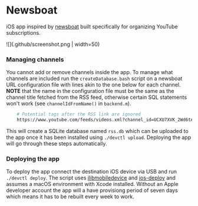 # Newsboat
iOS app inspired by [newsboat](https://github.com/newsboat/newsboat) built specifically for organizing YouTube subscriptions.

![](.github/screenshot.png | width=50)

### Managing channels
You cannot add or remove channels inside the app. To manage what channels are included run the `createDatabase.bash` script on a newsboat URL configuration file with lines akin to the one below for each channel. **NOTE** that the name in the configuration file must be the same as the channel title fetched from the RSS feed, otherwise certain SQL statements won't work (see `channelIdFromName()` in `backend.m`).

```bash
    # Potential tags after the RSS link are ignored
    https://www.youtube.com/feeds/videos.xml?channel_id=UCXU7XVK_2Wd6tAHYO8g9vAA  "~Preston Jacobs"
```

This will create a SQLite database named `rss.db` which can be uploaded to the app once it has been installed using `./devctl upload`. Deploying the app will go through these steps automatically.

### Deploying the app
To deploy the app connect the destination iOS device via USB and run `./devctl deploy`. The script uses [ilibmobiledevice](https://github.com/libimobiledevice/libimobiledevice) and [ios-deploy](https://github.com/ios-control/ios-deploy) and assumes a macOS environment with Xcode installed. Without an Apple developer account the app will a have provisiong period of seven days which means it has to be rebuilt every week to work.
